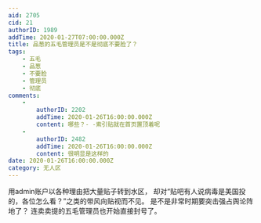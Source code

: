 ```yaml
---
aid: 2705
cid: 21
authorID: 1989
addTime: 2020-01-27T07:00:00.000Z
title: 品葱的五毛管理员是不是彻底不要脸了？
tags:
    - 五毛
    - 品葱
    - 不要脸
    - 管理员
    - 彻底
comments:
    -
        authorID: 2202
        addTime: 2020-01-26T16:00:00.000Z
        content: 哪些？- -索引贴就在首页置顶着呢
    -
        authorID: 2482
        addTime: 2020-01-26T16:00:00.000Z
        content: 很明显是这样的
date: 2020-01-26T16:00:00.000Z
category: 无人区
---
```


用admin账户以各种理由把大量贴子转到水区， 却对“贴吧有人说病毒是美国投的，各位怎么看？”之类的带风向贴视而不见。 是不是非常时期要突击强占舆论阵地了？ 连卖卖提的五毛管理员也开始直接封号了。
